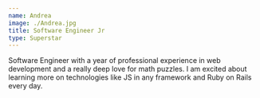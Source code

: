 ```yaml
---
name: Andrea
image: ./Andrea.jpg
title: Software Engineer Jr
type: Superstar
---
```

Software Engineer with a year of professional experience in web development and a really deep love for math puzzles. I am excited about learning more on technologies like JS in any framework and Ruby on Rails every day. 